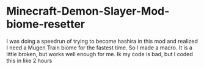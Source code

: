 # Minecraft-Demon-Slayer-Mod-biome-resetter
I was doing a speedrun of trying to become hashira in this mod and realized I need a Mugen Train biome for the fastest time. So I made a macro. It is a little broken, but works well enough for me. Ik my code is bad, but I coded this in like 2 hours 
